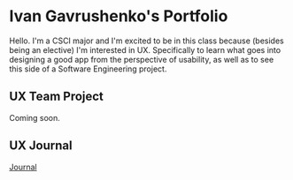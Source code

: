 # Ivan Gavrushenko's Portfolio

Hello. I'm a CSCI major and I'm excited to be in this class because (besides being an elective) I'm interested in UX. Specifically to learn what goes into designing a good app from the perspective of usability, as well as to see this side of a Software Engineering project.

## UX Team Project

Coming soon.

## UX Journal

[Journal](journal/)